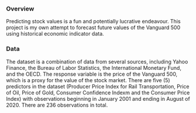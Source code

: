 ### Overview
<p>Predicting stock values is a fun and potentially lucrative endeavour.  This project is my own attempt to forecast future values of the 
Vanguard 500 using historical economic indicator data.</p>

### Data
<p>The dataset is a combination of data from several sources, including Yahoo Finance, the Bureau of Labor Statistics, the International 
Monetary Fund, and the OECD.  The response variable is the price of the Vanguard 500, which is a proxy for the value of the stock market.  
There are five (5) predictors in the dataset (Producer Price Index for Rail Transportation, Price of Oil, 
Price of Gold, Consumer Confidence Indexm and the Consumer Price Index) with observations beginning in January 2001 and ending in August of 2020.  
There are 236 observations in total.</p>  


